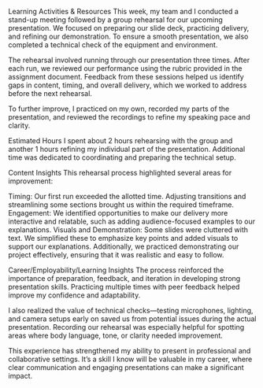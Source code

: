 Learning Activities & Resources
This week, my team and I conducted a stand-up meeting followed by a group rehearsal for our upcoming presentation. We focused on preparing our slide deck, practicing delivery, and refining our demonstration. To ensure a smooth presentation, we also completed a technical check of the equipment and environment.

The rehearsal involved running through our presentation three times. After each run, we reviewed our performance using the rubric provided in the assignment document. Feedback from these sessions helped us identify gaps in content, timing, and overall delivery, which we worked to address before the next rehearsal.

To further improve, I practiced on my own, recorded my parts of the presentation, and reviewed the recordings to refine my speaking pace and clarity.

Estimated Hours
I spent about 2 hours rehearsing with the group and another 1 hours refining my individual part of the presentation. Additional time was dedicated to coordinating and preparing the technical setup.

Content Insights
This rehearsal process highlighted several areas for improvement:

Timing: Our first run exceeded the allotted time. Adjusting transitions and streamlining some sections brought us within the required timeframe.
Engagement: We identified opportunities to make our delivery more interactive and relatable, such as adding audience-focused examples to our explanations.
Visuals and Demonstration: Some slides were cluttered with text. We simplified these to emphasize key points and added visuals to support our explanations. Additionally, we practiced demonstrating our project effectively, ensuring that it was realistic and easy to follow.

Career/Employability/Learning Insights
The process reinforced the importance of preparation, feedback, and iteration in developing strong presentation skills. Practicing multiple times with peer feedback helped improve my confidence and adaptability.

I also realized the value of technical checks—testing microphones, lighting, and camera setups early on saved us from potential issues during the actual presentation. Recording our rehearsal was especially helpful for spotting areas where body language, tone, or clarity needed improvement.

This experience has strengthened my ability to present in professional and collaborative settings. It’s a skill I know will be valuable in my career, where clear communication and engaging presentations can make a significant impact.

